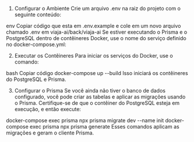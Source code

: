 1. Configurar o Ambiente
Crie um arquivo .env na raiz do projeto com o seguinte conteúdo:

env
Copiar código que esta em .env.example e cole em um novo arquivo chamado .env em viaja-ai/back/viaja-ai
Se estiver executando o Prisma e o PostgreSQL dentro de contêineres Docker, use o nome do serviço definido no docker-compose.yml:

2. Executar os Contêineres
Para iniciar os serviços do Docker, use o comando:

bash
Copiar código
docker-compose up --build
Isso iniciará os contêineres do PostgreSQL e Prisma.

3. Configurar o Prisma
Se você ainda não tiver o banco de dados configurado, você pode criar as tabelas e aplicar as migrações usando o Prisma. Certifique-se de que o contêiner do PostgreSQL esteja em execução, e então execute:

docker-compose exec prisma npx prisma migrate dev --name init
docker-compose exec prisma npx prisma generate
Esses comandos aplicam as migrações e geram o cliente Prisma.
